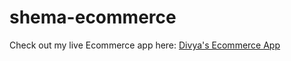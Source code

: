 # shema-ecommerce
Check out my live Ecommerce app here: [Divya's Ecommerce App](https://brainly-cvsq.onrender.com)
